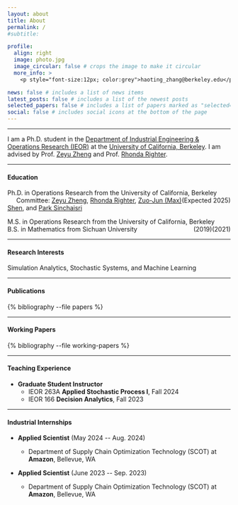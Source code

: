 ```yaml
---
layout: about
title: About
permalink: /
#subtitle: 

profile:
  align: right
  image: photo.jpg
  image_circular: false # crops the image to make it circular
  more_info: > 
    <p style="font-size:12px; color:grey">haoting_zhang@berkeley.edu</p>

news: false # includes a list of news items
latest_posts: false # includes a list of the newest posts
selected_papers: false # includes a list of papers marked as "selected={true}"
social: false # includes social icons at the bottom of the page
---
```


---

I am a Ph.D. student in the [Department of Industrial Engineering & Operations Research (IEOR)](https://ieor.berkeley.edu/) at the [University of California, Berkeley](https://www.berkeley.edu/). I am advised by Prof. [Zeyu Zheng](https://zheng.ieor.berkeley.edu/) and Prof. [Rhonda Righter](https://rrighter.ieor.berkeley.edu/).





---
#### Education
Ph.D. in Operations Research from the University of California, Berkeley <span style="float:right;">(Expected 2025)</span>  
<span style="margin-left:20px;">Committee: [Zeyu Zheng](https://zheng.ieor.berkeley.edu/), [Rhonda Righter](https://rrighter.ieor.berkeley.edu/), [Zuo-Jun (Max) Shen](https://shen.ieor.berkeley.edu/), and [Park Sinchaisri](https://parksinchaisri.github.io/)</span>

M.S. in Operations Research from the University of California, Berkeley <span style="float:right;">(2021)</span>  
B.S. in Mathematics from Sichuan University <span style="float:right;">(2019)</span>




---


#### Research Interests
Simulation Analytics, Stochastic Systems, and Machine Learning

---

#### Publications
<div class="publications">
  {% bibliography --file papers %}
</div>

---

#### Working Papers
<div class="working-papers publications">
  {% bibliography --file working-papers %}
</div>

---

#### Teaching Experience
- **Graduate Student Instructor**
  - IEOR 263A **Applied Stochastic Process I**, Fall 2024
  - IEOR 166 **Decision Analytics**, Fall 2023



---


#### Industrial Internships

- **Applied Scientist** (May 2024 -- Aug. 2024)
  - Department of Supply Chain Optimization Technology (SCOT) at **Amazon**, Bellevue, WA 

- **Applied Scientist** (June 2023 -- Sep. 2023)
  - Department of Supply Chain Optimization Technology (SCOT) at **Amazon**, Bellevue, WA 




